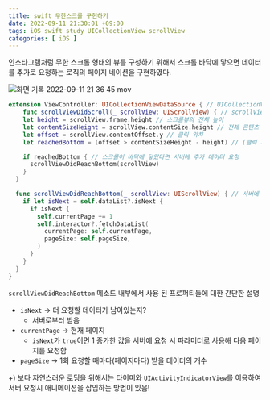 ```yaml
---
title: swift 무한스크롤 구현하기
date: 2022-09-11 21:30:01 +09:00
tags: iOS swift study UICollectionView scrollView
categories: [ iOS ]
---
```


인스타그램처럼 무한 스크롤 형태의 뷰를 구성하기 위해서 스크롤 바닥에 닿으면 데이터를 추가로 요청하는 로직의 페이지 네이션을 구현하였다.

![화면 기록 2022-09-11 21 36 45 mov](https://user-images.githubusercontent.com/40792935/189527863-93cc4af1-0b38-43f1-bd74-2a312d5498f2.gif)

```swift
extension ViewController: UICollectionViewDataSource { // UICollectionViewDelegate에 작성해도 됨
	func scrollViewDidScroll(_ scrollView: UIScrollView) { // scrollView가 스크롤 되었을 때 실행 될 이벤트
    let height = scrollView.frame.height // 스크롤뷰의 전체 높이
    let contentSizeHeight = scrollView.contentSize.height // 전체 콘텐츠 영역의 높이
    let offset = scrollView.contentOffset.y // 클릭 위치
    let reachedBottom = (offset > contentSizeHeight - height) // (클릭 지점 + 스크롤뷰 높이 == 전체 컨텐츠 높이) -> Bool

    if reachedBottom { // 스크롤이 바닥에 닿았다면 서버에 추가 데이터 요청
      scrollViewDidReachBottom(scrollView)
    }
  }

  func scrollViewDidReachBottom(_ scrollView: UIScrollView) { // 서버에 데이터 요청 코드
    if let isNext = self.dataList?.isNext {
      if isNext {
        self.currentPage += 1
        self.interactor?.fetchDataList(
          currentPage: self.currentPage,
          pageSize: self.pageSize,
        )
      }
    }
  }
}
```

`scrollViewDidReachBottom` 메소드 내부에서 사용 된 프로퍼티들에 대한 간단한 설명

- `isNext` → 더 요청할 데이터가 남아있는지?
    - 서버로부터 받음
- `currentPage` → 현재 페이지
    - `isNext`가 `true`이면 1 증가한 값을 서버에 요청 시 파라미터로 사용해 다음 페이지를 요청함
- `pageSize` → 1회 요청할 때마다(페이지마다) 받을 데이터의 개수

+) 보다 자연스러운 로딩을 위해서는 타이머와 `UIActivityIndicatorView`를 이용하여 서버 요청시 애니메이션을 삽입하는 방법이 있음!
